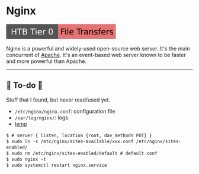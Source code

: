 # Nginx

[![filetransfers](../../../../cybersecurity/_badges/htb/filetransfers.svg)](https://academy.hackthebox.com/course/preview/file-transfers)

<div class="row row-cols-lg-2"><div>

Nginx is a powerful and widely-used open-source web server. It's the main concurrent of [Apache](/operating-systems/cloud/webservers/apache/index.md). It's an event-based web server known to be faster and more powerful than Apache.
</div><div>
</div></div>

<hr class="sep-both">

## 👻 To-do 👻

Stuff that I found, but never read/used yet.

<div class="row row-cols-lg-2"><div>

* `/etc/nginx/nginx.conf`: configuration file
* `/var/log/nginx/`: logs
* [lemp](https://lemp.io/)
</div><div>

```shell!
$ # server { listen, location {root, dav_methods PUT} }
$ sudo ln -s /etc/nginx/sites-available/xxx.conf /etc/nginx/sites-enabled/
$ sudo rm /etc/nginx/sites-enabled/default # default conf
$ sudo nginx -t
$ sudo systemctl restart nginx.service
```
</div></div>